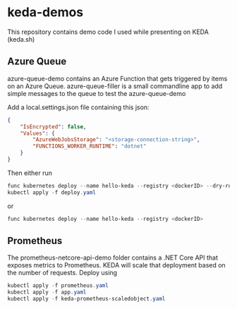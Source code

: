 # keda-demos
This repository contains demo code I used while presenting on KEDA (keda.sh)

## Azure Queue
azure-queue-demo contains an Azure Function that gets triggered by items on an Azure Queue. azure-queue-filler is a small commandline app to add simple messages to the queue to test the azure-queue-demo

Add a local.settings.json file containing this json:
```json
{
    "IsEncrypted": false,
    "Values": {
        "AzureWebJobsStorage": "<storage-connection-string>",
        "FUNCTIONS_WORKER_RUNTIME": "dotnet"
    }
}
```

Then either run
```powershell
func kubernetes deploy --name hello-keda --registry <dockerID> --dry-run > deploy.yaml
kubectl apply -f deploy.yaml
```
or
```powershell
func kubernetes deploy --name hello-keda --registry <dockerID>
```

## Prometheus
The prometheus-netcore-api-demo folder contains a .NET Core API that exposes metrics to Prometheus. KEDA will scale that deployment based on the number of requests. Deploy using
```powershell
kubectl apply -f prometheus.yaml
kubectl apply -f app.yaml
kubectl apply -f keda-prometheus-scaledobject.yaml
```
